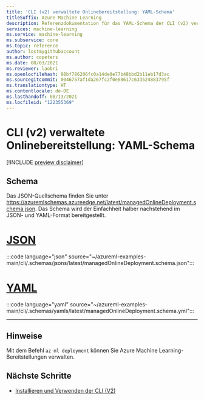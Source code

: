 ```yaml
---
title: 'CLI (v2) verwaltete Onlinebereitstellung: YAML-Schema'
titleSuffix: Azure Machine Learning
description: Referenzdokumentation für das YAML-Schema der CLI (v2) verwalteten Onlinebereitstellung.
services: machine-learning
ms.service: machine-learning
ms.subservice: core
ms.topic: reference
author: lostmygithubaccount
ms.author: copeters
ms.date: 08/03/2021
ms.reviewer: laobri
ms.openlocfilehash: 98bf786206fc0a14de0e77b48bbd2b11eb17d3ac
ms.sourcegitcommit: 0046757af1da267fc2f0e88617c633524883795f
ms.translationtype: HT
ms.contentlocale: de-DE
ms.lasthandoff: 08/13/2021
ms.locfileid: "122355369"
---
```

# <a name="cli-v2-managed-online-deployment-yaml-schema"></a>CLI (v2) verwaltete Onlinebereitstellung: YAML-Schema

[!INCLUDE [preview disclaimer](../../includes/machine-learning-preview-generic-disclaimer.md)]

## <a name="schema"></a>Schema

Das JSON-Quellschema finden Sie unter https://azuremlschemas.azureedge.net/latest/managedOnlineDeployment.schema.json. Das Schema wird der Einfachheit halber nachstehend im JSON- und YAML-Format bereitgestellt.

# <a name="json"></a>[JSON](#tab/json)

:::code language="json" source="~/azureml-examples-main/cli/.schemas/jsons/latest/managedOnlineDeployment.schema.json":::

# <a name="yaml"></a>[YAML](#tab/yaml)

:::code language="yaml" source="~/azureml-examples-main/cli/.schemas/yamls/latest/managedOnlineDeployment.schema.yml":::

---

## <a name="remarks"></a>Hinweise

Mit dem Befehl `az ml deployment` können Sie Azure Machine Learning-Bereitstellungen verwalten.

## <a name="next-steps"></a>Nächste Schritte

- [Installieren und Verwenden der CLI (V2)](how-to-configure-cli.md)
